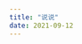 ```yaml
---
title: "说说"
date: 2021-09-12
---
```

<script type="text/javascript" src="https://unpkg.com/artitalk"></script>
<div id="artitalk_main"></div>
<script>
new Artitalk({
    appId: 'hORBsgLBV0iw8vSJU3RDdiV7-MdYXbMMI', // Your LeanCloud appId
    appKey: 'PC9ViplJuVjtV6w5Jqdbxz1k' // Your LeanCloud appKey
})
</script>
